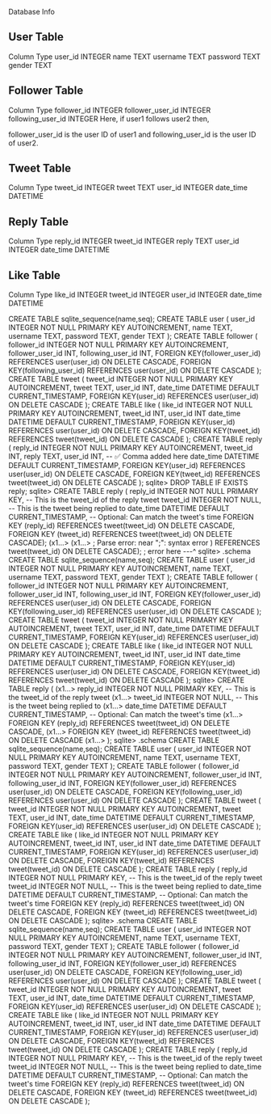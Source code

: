Database Info

User Table
------------------------------
Column	Type
user_id	INTEGER
name	TEXT
username	TEXT
password	TEXT
gender	TEXT

Follower Table
------------------------------
Column	Type
follower_id	INTEGER
follower_user_id	INTEGER
following_user_id	INTEGER
Here, if user1 follows user2 then,

follower_user_id is the user ID of user1 and following_user_id is the user ID of user2.

Tweet Table
----------------------------
Column	Type
tweet_id	INTEGER
tweet	TEXT
user_id	INTEGER
date_time	DATETIME

Reply Table
------------------------------
Column	Type
reply_id	INTEGER
tweet_id	INTEGER
reply	TEXT
user_id	INTEGER
date_time	DATETIME


Like Table
-----------------------------
Column	Type
like_id	INTEGER
tweet_id	INTEGER
user_id	INTEGER
date_time	DATETIME



CREATE TABLE sqlite_sequence(name,seq);
CREATE TABLE user (
            user_id INTEGER NOT NULL PRIMARY KEY AUTOINCREMENT,
            name TEXT,
            username TEXT,
            password TEXT,
            gender TEXT
          );
CREATE TABLE follower (
            follower_id INTEGER NOT NULL PRIMARY KEY AUTOINCREMENT,
            follower_user_id INT,
            following_user_id   INT,
            FOREIGN KEY(follower_user_id) REFERENCES user(user_id) ON DELETE CASCADE,
            FOREIGN KEY(following_user_id) REFERENCES user(user_id) ON DELETE CASCADE
          );
CREATE TABLE tweet (
            tweet_id INTEGER NOT NULL PRIMARY KEY AUTOINCREMENT,
            tweet TEXT,
            user_id     INT,
            date_time   DATETIME DEFAULT CURRENT_TIMESTAMP,
            FOREIGN KEY(user_id) REFERENCES user(user_id) ON DELETE CASCADE
          );
CREATE TABLE like (
            like_id INTEGER NOT NULL PRIMARY KEY AUTOINCREMENT,
            tweet_id INT,
            user_id INT
            date_time   DATETIME DEFAULT CURRENT_TIMESTAMP,
            FOREIGN KEY(user_id) REFERENCES user(user_id) ON DELETE CASCADE,
            FOREIGN KEY(tweet_id) REFERENCES tweet(tweet_id) ON DELETE CASCADE
          );
CREATE TABLE reply (
  reply_id INTEGER NOT NULL PRIMARY KEY AUTOINCREMENT,
  tweet_id INT,
  reply TEXT,
  user_id INT, -- ✅ Comma added here
  date_time DATETIME DEFAULT CURRENT_TIMESTAMP,
  FOREIGN KEY(user_id) REFERENCES user(user_id) ON DELETE CASCADE,
  FOREIGN KEY(tweet_id) REFERENCES tweet(tweet_id) ON DELETE CASCADE
);
sqlite> DROP TABLE IF EXISTS reply;
sqlite> CREATE TABLE reply (  reply_id INTEGER NOT NULL PRIMARY KEY,         -- This is the tweet_id of the reply tweet  tweet_id INTEGER NOT NULL,  
                   -- This is the tweet being replied to  date_time DATETIME DEFAULT CURRENT_TIMESTAMP,  -- Optional: Can match the tweet's time  FOREIGN KEY (reply_id) REFERENCES tweet(tweet_id) ON DELETE CASCADE,  FOREIGN KEY (tweet_id) REFERENCES tweet(tweet_id) ON DELETE CASCADE);
(x1...> 
(x1...> ;
Parse error: near ";": syntax error
  ) REFERENCES tweet(tweet_id) ON DELETE CASCADE);  ;
                                      error here ---^
sqlite> .schema
CREATE TABLE sqlite_sequence(name,seq);
CREATE TABLE user (
            user_id INTEGER NOT NULL PRIMARY KEY AUTOINCREMENT,
            name TEXT,
            username TEXT,
            password TEXT,
            gender TEXT
          );
CREATE TABLE follower (
            follower_id INTEGER NOT NULL PRIMARY KEY AUTOINCREMENT,
            follower_user_id INT,
            following_user_id   INT,
            FOREIGN KEY(follower_user_id) REFERENCES user(user_id) ON DELETE CASCADE,
            FOREIGN KEY(following_user_id) REFERENCES user(user_id) ON DELETE CASCADE
          );
CREATE TABLE tweet (
            tweet_id INTEGER NOT NULL PRIMARY KEY AUTOINCREMENT,
            tweet TEXT,
            user_id     INT,
            date_time   DATETIME DEFAULT CURRENT_TIMESTAMP,
            FOREIGN KEY(user_id) REFERENCES user(user_id) ON DELETE CASCADE
          );
CREATE TABLE like (
            like_id INTEGER NOT NULL PRIMARY KEY AUTOINCREMENT,
            tweet_id INT,
            user_id INT
            date_time   DATETIME DEFAULT CURRENT_TIMESTAMP,
            FOREIGN KEY(user_id) REFERENCES user(user_id) ON DELETE CASCADE,
            FOREIGN KEY(tweet_id) REFERENCES tweet(tweet_id) ON DELETE CASCADE
          );
sqlite> CREATE TABLE reply (
(x1...>   reply_id INTEGER NOT NULL PRIMARY KEY,         -- This is the tweet_id of the reply tweet
(x1...>   tweet_id INTEGER NOT NULL,                     -- This is the tweet being replied to
(x1...>   date_time DATETIME DEFAULT CURRENT_TIMESTAMP,  -- Optional: Can match the tweet's time
(x1...>   FOREIGN KEY (reply_id) REFERENCES tweet(tweet_id) ON DELETE CASCADE,
(x1...>   FOREIGN KEY (tweet_id) REFERENCES tweet(tweet_id) ON DELETE CASCADE
(x1...> );
sqlite> .schema
CREATE TABLE sqlite_sequence(name,seq);
CREATE TABLE user (
            user_id INTEGER NOT NULL PRIMARY KEY AUTOINCREMENT,
            name TEXT,
            username TEXT,
            password TEXT,
            gender TEXT
          );
CREATE TABLE follower (
            follower_id INTEGER NOT NULL PRIMARY KEY AUTOINCREMENT,
            follower_user_id INT,
            following_user_id   INT,
            FOREIGN KEY(follower_user_id) REFERENCES user(user_id) ON DELETE CASCADE,
            FOREIGN KEY(following_user_id) REFERENCES user(user_id) ON DELETE CASCADE
          );
CREATE TABLE tweet (
            tweet_id INTEGER NOT NULL PRIMARY KEY AUTOINCREMENT,
            tweet TEXT,
            user_id     INT,
            date_time   DATETIME DEFAULT CURRENT_TIMESTAMP,
            FOREIGN KEY(user_id) REFERENCES user(user_id) ON DELETE CASCADE
          );
CREATE TABLE like (
            like_id INTEGER NOT NULL PRIMARY KEY AUTOINCREMENT,
            tweet_id INT,
            user_id INT
            date_time   DATETIME DEFAULT CURRENT_TIMESTAMP,
            FOREIGN KEY(user_id) REFERENCES user(user_id) ON DELETE CASCADE,
            FOREIGN KEY(tweet_id) REFERENCES tweet(tweet_id) ON DELETE CASCADE
          );
CREATE TABLE reply (
  reply_id INTEGER NOT NULL PRIMARY KEY,         -- This is the tweet_id of the reply tweet
  tweet_id INTEGER NOT NULL,                     -- This is the tweet being replied to
  date_time DATETIME DEFAULT CURRENT_TIMESTAMP,  -- Optional: Can match the tweet's time
  FOREIGN KEY (reply_id) REFERENCES tweet(tweet_id) ON DELETE CASCADE,
  FOREIGN KEY (tweet_id) REFERENCES tweet(tweet_id) ON DELETE CASCADE
);
sqlite> .schema
CREATE TABLE sqlite_sequence(name,seq);
CREATE TABLE user (
            user_id INTEGER NOT NULL PRIMARY KEY AUTOINCREMENT,
            name TEXT,
            username TEXT,
            password TEXT,
            gender TEXT
          );
CREATE TABLE follower (
            follower_id INTEGER NOT NULL PRIMARY KEY AUTOINCREMENT,
            follower_user_id INT,
            following_user_id   INT,
            FOREIGN KEY(follower_user_id) REFERENCES user(user_id) ON DELETE CASCADE,
            FOREIGN KEY(following_user_id) REFERENCES user(user_id) ON DELETE CASCADE
          );
CREATE TABLE tweet (
            tweet_id INTEGER NOT NULL PRIMARY KEY AUTOINCREMENT,
            tweet TEXT,
            user_id     INT,
            date_time   DATETIME DEFAULT CURRENT_TIMESTAMP,
            FOREIGN KEY(user_id) REFERENCES user(user_id) ON DELETE CASCADE
          );
CREATE TABLE like (
            like_id INTEGER NOT NULL PRIMARY KEY AUTOINCREMENT,
            tweet_id INT,
            user_id INT
            date_time   DATETIME DEFAULT CURRENT_TIMESTAMP,
            FOREIGN KEY(user_id) REFERENCES user(user_id) ON DELETE CASCADE,
            FOREIGN KEY(tweet_id) REFERENCES tweet(tweet_id) ON DELETE CASCADE
          );
CREATE TABLE reply (
  reply_id INTEGER NOT NULL PRIMARY KEY,         -- This is the tweet_id of the reply tweet
  tweet_id INTEGER NOT NULL,                     -- This is the tweet being replied to
  date_time DATETIME DEFAULT CURRENT_TIMESTAMP,  -- Optional: Can match the tweet's time
  FOREIGN KEY (reply_id) REFERENCES tweet(tweet_id) ON DELETE CASCADE,
  FOREIGN KEY (tweet_id) REFERENCES tweet(tweet_id) ON DELETE CASCADE
);
